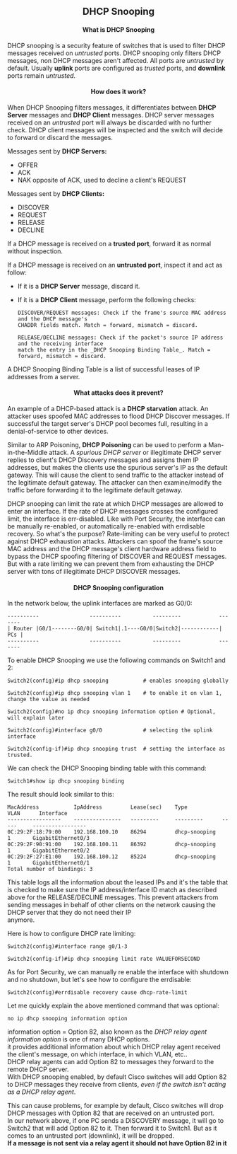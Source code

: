 <h2 align="center">DHCP Snooping</h2>


<h4 align="center">What is DHCP Snooping</h4>

DHCP snooping is a security feature of switches that is used to filter DHCP messages
received on _untrusted_ ports.
DHCP snooping only filters DHCP messages, non DHCP messages aren't affected.
All ports are _untrusted_ by default. Usually <strong>uplink</strong> ports are
configured as _trusted_ ports, and <strong>downlink</strong> ports remain _untrusted_.


<h4 align="center">How does it work?</h4>

When DHCP Snooping filters messages, it differentiates between <strong>DHCP Server</strong> messages
and <strong>DHCP Client</strong> messages.
DHCP server messages received on an _untrusted_ port will always be discarded with no
further check.
DHCP client messages will be inspected and the switch will decide to forward or discard the messages.

Messages sent by <strong>DHCP Servers:</strong>

- OFFER
- ACK
- NAK opposite of ACK, used to decline a client's REQUEST

Messages sent by <strong>DHCP Clients:</strong>

- DISCOVER
- REQUEST
- RELEASE
- DECLINE

If a DHCP message is received on a <strong>trusted port</strong>, forward it as normal without inspection.

If a DHCP message is received on an <strong>untrusted port</strong>, inspect it and act as follow:

- If it is a <strong>DHCP Server</strong> message, discard it.
- If it is a <strong>DHCP Client</strong> message, perform the following checks:

      DISCOVER/REQUEST messages: Check if the frame's source MAC address and the DHCP message's
      CHADDR fields match. Match = forward, mismatch = discard.

      RELEASE/DECLINE messages: Check if the packet's source IP address and the receiving interface
      match the entry in the _DHCP Snooping Binding Table_. Match = forward, mismatch = discard.

A DHCP Snooping Binding Table is a list of successful leases of IP addresses from a server.

<h4 align="center">What attacks does it prevent?</h4>

An example of a DHCP-based attack is a <strong>DHCP starvation</strong> attack. An
attacker uses spoofed MAC addresses to flood DHCP Discover messages. If successful the target
server's DHCP pool becomes full, resulting in a denial-of-service to other devices.

Similar to ARP Poisoning, <strong>DHCP Poisoning</strong> can be used to perform a Man-in-the-Middle attack.
A _spurious DHCP server_ or illegitimate DHCP server replies to client's DHCP Discovery
messages and assigns them IP addresses, but makes the clients use the spurious server's IP
as the default gateway.
This will cause the client to send traffic to the attacker instead of the legitimate default
gateway. The attacker can then examine/modify the traffic before forwarding it to the
legitimate default getaway.

DHCP snooping can limit the rate at which DHCP messages are allowed to enter an interface.
If the rate of DHCP messages crosses the configured limit, the interface is err-disabled.
Like with Port Security, the interface can be manually re-enabled, or automatically
re-enabled with errdisable recovery. So what's the purpose? Rate-limiting can be very useful
to protect against DHCP exhaustion attacks. Attackers can spoof the frame's source MAC
address and the DHCP message's client hardware address field to bypass the DHCP spoofing
filtering of DISCOVER and REQUEST messages. But with a rate limiting we can prevent them
from exhausting the DHCP server with tons of illegitimate DHCP DISCOVER messages.

<h4 align="center">DHCP Snooping configuration</h4>

In the network below, the uplink interfaces are marked as G0/0:

    ----------                ----------          ---------            -------
    | Router |G0/1--------G0/0| Switch1|.1----G0/0|Switch2|------------| PCs |
    ----------                ----------          ---------            -------

To enable DHCP Snooping we use the following commands on Switch1 and 2:

    Switch2(config)#ip dhcp snooping           # enables snooping globally

    Switch2(config)#ip dhcp snooping vlan 1    # to enable it on vlan 1, change the value as needed

    Switch2(config)#no ip dhcp snooping information option # Optional, will explain later

    Switch2(config)#interface g0/0             # selecting the uplink interface

    Switch2(config-if)#ip dhcp snooping trust  # setting the interface as trusted.

We can check the DHCP Snooping binding table with this command:

    Switch1#show ip dhcp snooping binding

The result should look similar to this:

    MacAddress           IpAddress         Lease(sec)    Type           VLAN      Interface
    -----------------    ---------------   ---------     ---------      -----     -----------------
    0C:29:2F:18:79:00    192.168.100.10    86294         dhcp-snooping    1       GigabitEthernet0/3
    0C:29:2F:90:91:00    192.168.100.11    86392         dhcp-snooping    1       GigabitEthernet0/2
    0C:29:2F:27:E1:00    192.168.100.12    85224         dhcp-snooping    1       GigabitEthernet0/1
    Total number of bindings: 3

This table logs all the information about the leased IPs and it's the table that
is checked to make sure the IP address/interface ID match as described above for the
RELEASE/DECLINE messages. This prevent attackers from sending messages in behalf of
other clients on the network causing the DHCP server that they do not need their IP  
anymore.

Here is how to configure DHCP rate limiting:

    Switch2(config)#interface range g0/1-3

    Switch2(config-if)#ip dhcp snooping limit rate VALUEFORSECOND

As for Port Security, we can manually re enable the interface with shutdown and no shutdown, but
let's see how to configure the errdisable:

    Switch2(config)#errdisable recovery cause dhcp-rate-limit

Let me quickly explain the above mentioned command that was optional:

    no ip dhcp snooping information option

information option = Option 82, also known as the _DHCP relay agent information option_
is one of many DHCP options. \
it provides additional information about which DHCP relay agent received the client's message,
on which interface, in which VLAN, etc.. \
DHCP relay agents can add Option 82 to messages they forward to the remote DHCP server. \
With DHCP snooping enabled, by default Cisco switches will add Option 82 to DHCP messages
they receive from clients, <i>even if the switch isn't acting as a DHCP relay agent</i>.

This can cause problems, for example by default, Cisco switches will drop DHCP messages with
Option 82 that are received on an untrusted port. \
In our network above, if one PC sends a DISCOVERY message, it will go to Switch2 that
will add Option 82 to it. Then forward it to Switch1. But as it comes to an untrusted port (downlink),
it will be dropped. \
<strong>If a message is not sent via a relay agent it should not have Option 82 in it</strong>
